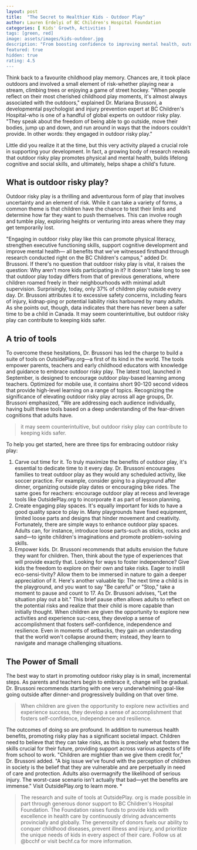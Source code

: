 ```yaml
---
layout: post
title:  "The Secret to Healthier Kids - Outdoor Play"
author: Lauren Erdelyi of BC Children's Hospital Foundation
categories: [ Kids' Growth, Activities ]
tags: [green, red]
image: assets/images/kids-outdoor.jpg
description: "From boosting confidence to improving mental health, outdoor risky play offers vast benefits."
featured: true
hidden: true
rating: 4.5
---
```


Think back to a favourite childhood play memory. Chances are, it took place outdoors and involved a small element of risk-whether playing near a stream, climbing trees or enjoying a game of street hockey.
"When people reflect on their most cherished childhood play moments, it's almost always associated with the outdoors," explained Dr. Mariana Brussoni, a developmental psychologist and injury prevention expert at BC Children's Hospital-who is one of a handful of global experts on outdoor risky play. "They speak about the freedom of being able to go outside, move their bodies, jump up and down, and run around in ways that the indoors couldn't provide. In other words: they engaged in outdoor risky play."

Little did you realize it at the time, but this very activity played a crucial role in supporting your development. In fact, a growing body of research reveals that outdoor risky play promotes physical and mental health, builds lifelong cognitive and social skills, and ultimately, helps shape a child's future.

## What is outdoor risky play?

Outdoor risky play is a thrilling and adventurous form of play that involves uncertainty and an element of risk. While it can take a variety of forms, a common theme is that children have the chance to test their limits and determine how far they want to push themselves. This can involve rough and tumble play, exploring heights or venturing into areas where they may get temporarily lost.

"Engaging in outdoor risky play like this can promote physical literacy, strengthen executive functioning skills, support cognitive development and improve mental health— all benefits that we've witnessed firsthand through research conducted right on the BC Children's campus," added Dr. Brussoni.
If there's no question that outdoor risky play is vital, it raises the question: Why aren't more kids participating in it? It doesn't take long to see that outdoor play today differs from that of previous generations, where children roamed freely in their neighbourhoods with minimal adult supervision. Surprisingly, today, only 37% of children play outside every day.
Dr. Brussoni attributes it to excessive safety concerns, including fears of injury, kidnap-ping or potential liability risks harboured by many adults. As she points out, though, data indicates that there has never been a safer time to be a child in Canada. It may seem counterintuitive, but outdoor risky play can contribute to keeping kids safer.

## A trio of tools

To overcome these hesitations, Dr. Brussoni has led the charge to build a suite of tools on OutsidePlay.org—a first of its kind in the world. The tools empower parents, teachers and early childhood educators with knowledge and guidance to embrace outdoor risky play. The latest tool, launched in September, is designed to encourage outdoor play-based learning among teachers. Optimized for mobile use, it contains short 90-120 second videos that provide high-level learning on a range of topics.
Recognizing the significance of elevating outdoor risky play across all age groups, Dr. Brussoni emphasized, "We are addressing each audience individually, having built these tools based on a deep understanding of the fear-driven cognitions that adults have.

> it may seem counterintuitive, but outdoor risky play can contribute to keeping kids safer.

To help you get started, here are three tips for embracing outdoor risky play:
1. Carve out time for it. To truly maximize the benefits of outdoor play, it's essential to dedicate time to it every day.
Dr. Brussoni encourages families to treat outdoor play as they would any scheduled activity, like soccer practice. For example, consider going to a playground after dinner, 
organizing outside play dates or encouraging bike rides. The same goes for reachers: encourage outdoor play at recess and leverage tools like OutsidePlay.org to incorporate it as part of lesson planning.
2. Create engaging play spaces. It's equally important for kids to have a good quality space to play in. Many playgrounds have fixed equipment, limited loose parts and designs that hinder movement and creativity.
Fortunately, there are simple ways to enhance outdoor play spaces. Adults can, for instance, introduce loose parts-such as sticks, rocks and sand—to ignite children's imaginations and promote problem-solving skills.
3. Empower kids. Dr. Brussoni recommends that adults envision the future they want for children. Then, think about the type of experiences that will provide exactly that.
Looking for ways to foster independence?
Give kids the freedom to explore on their own and take risks. Eager to instill eco-sensi-tivity? Allow them to be immersed in nature to gain a deeper appreciation of it.
Here's another valuable tip: The next time a child is in the playground, and you want to say "Be careful" or "Stop," take a moment to pause and count to 17. As Dr. Brussoni advises, "Let the situation play out a bit." This brief pause often allows adults to reflect on the potential risks and realize that their child is more capable than initially thought.
When children are given the opportunity to explore new activities and experience suc-cess, they develop a sense of accomplishment that fosters self-confidence, independence and resilience. Even in moments of setbacks, they gain an understanding that the world won't collapse around them; instead, they learn to navigate and manage challenging situations. 

## The Power of Small

The best way to start in promoting outdoor risky play is in small, incremental steps. As parents and teachers begin to embrace it, change will be gradual. Dr. Brussoni recommends starting with one very underwhelming goal-like going outside after dinner-and progressively building on that over time. 

> When children are given the opportunity to explore new activities and experience success, they develop a sense of accomplishment that fosters self-confidence, independence and resilience.

The outcomes of doing so are profound. In addition to numerous health benefits, promoting risky play has a significant societal impact. Children need to believe that they can take risks, as this is precisely what fosters the skills crucial for their future, providing support across various aspects of life from school to work.
"Children are mightier than we give them credit for," Dr. Brussoni added. "A big issue we've found with the perception of children in society is the belief that they are vulnerable and are perpetually in need of care and protection. Adults also overmagnify the likelihood of serious injury. The worst-case scenario isn't actually that bad—yet the benefits are immense."
Visit OutsidePlay.org to learn more. *

> The research and suite of tools at OutsidePlay. org is made possible in part through generous donor support to BC Children's Hospital Foundation. The Foundation raises funds to provide kids with excellence in health care by continuously driving advancements provincially and globally. The generosity of donors fuels our ability to conquer childhood diseases, prevent illness and injury, and prioritize the unique needs of kids in every aspect of their care. Follow us at @bcchf or visit bechf.ca for more information.

